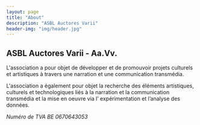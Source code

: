 ```yaml
---
layout: page
title: "About"
description: "ASBL Auctores Varii"
header-img: "img/header.jpg"
---
```

##    ASBL Auctores Varii - Aa.Vv.

L'association a pour objet de développer et de promouvoir projets culturels et artistiques à travers une
narration et une communication transmédia.

L'association a également pour objet la recherche des
éléments artistiques, culturels et technologiques liés à la narration et la communication transmédia et la
mise en oeuvre via l’ expérimentation et l’analyse des données.


_Numéro de TVA	BE 0670643053_


